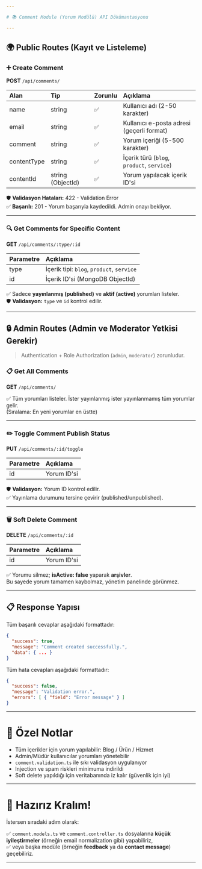 ```yaml
---

# 📚 Comment Module (Yorum Modülü) API Dökümantasyonu

---
```


## 🌍 Public Routes (Kayıt ve Listeleme)

### ➕ Create Comment  
**POST** `/api/comments/`

| Alan | Tip | Zorunlu | Açıklama |
|:-----|:----|:--------|:---------|
| name | string | ✅ | Kullanıcı adı (2-50 karakter) |
| email | string | ✅ | Kullanıcı e-posta adresi (geçerli format) |
| comment | string | ✅ | Yorum içeriği (5-500 karakter) |
| contentType | string | ✅ | İçerik türü (`blog`, `product`, `service`) |
| contentId | string (ObjectId) | ✅ | Yorum yapılacak içerik ID'si |

🛡️ **Validasyon Hataları:** 422 - Validation Error  
✅ **Başarılı:** 201 - Yorum başarıyla kaydedildi. Admin onayı bekliyor.

---

### 🔍 Get Comments for Specific Content  
**GET** `/api/comments/:type/:id`

| Parametre | Açıklama |
|:----------|:---------|
| type | İçerik tipi: `blog`, `product`, `service` |
| id | İçerik ID'si (MongoDB ObjectId) |

✅ Sadece **yayınlanmış (published)** ve **aktif (active)** yorumları listeler.  
🛡️ **Validasyon:** `type` ve `id` kontrol edilir.

---

## 🔒 Admin Routes (Admin ve Moderator Yetkisi Gerekir)

> Authentication + Role Authorization (`admin`, `moderator`) zorunludur.

### 📋 Get All Comments
**GET** `/api/comments/`

✅ Tüm yorumları listeler. İster yayınlanmış ister yayınlanmamış tüm yorumlar gelir.  
(Sıralama: En yeni yorumlar en üstte)

---

### ✏️ Toggle Comment Publish Status
**PUT** `/api/comments/:id/toggle`

| Parametre | Açıklama |
|:----------|:---------|
| id | Yorum ID'si |

🛡️ **Validasyon:** Yorum ID kontrol edilir.  
✅ Yayınlama durumunu tersine çevirir (published/unpublished).

---

### 🗑️ Soft Delete Comment
**DELETE** `/api/comments/:id`

| Parametre | Açıklama |
|:----------|:---------|
| id | Yorum ID'si |

✅ Yorumu silmez; **isActive: false** yaparak **arşivler**.  
Bu sayede yorum tamamen kaybolmaz, yönetim panelinde görünmez.

---

## 📋 Response Yapısı

Tüm başarılı cevaplar aşağıdaki formattadır:

```json
{
  "success": true,
  "message": "Comment created successfully.",
  "data": { ... }
}
```

Tüm hata cevapları aşağıdaki formattadır:

```json
{
  "success": false,
  "message": "Validation error.",
  "errors": [ { "field": "Error message" } ]
}
```

---

# 🎯 Özel Notlar
- Tüm içerikler için yorum yapılabilir: Blog / Ürün / Hizmet
- Admin/Müdür kullanıcılar yorumları yönetebilir
- `comment.validation.ts` ile sıkı validasyon uygulanıyor
- Injection ve spam riskleri minimuma indirildi
- Soft delete yapıldığı için veritabanında iz kalır (güvenlik için iyi)

---

# 🚀 Hazırız Kralım!

İstersen sıradaki adım olarak:

✅ `comment.models.ts` ve `comment.controller.ts` dosyalarına **küçük iyileştirmeler** (örneğin email normalization gibi) yapabiliriz,  
✅ veya başka modüle (örneğin **feedback** ya da **contact message**) geçebiliriz.

---